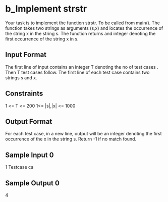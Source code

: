 # b_Implement strstr
Your task is to implement the function strstr. To be called from main(). The function takes two strings as arguments (s,x) and locates the occurrence of the string x in the string s. The function returns and integer denoting the first occurrence of the string x in s.

## Input Format

The first line of input contains an integer T denoting the no of test cases . Then T test cases follow. The first line of each test case contains two strings s and x.

## Constraints

1 <= T <= 200 1<= |s|,|x| <= 1000

## Output Format

For each test case, in a new line, output will be an integer denoting the first occurrence of the x in the string s. Return -1 if no match found.

## Sample Input 0

1
Testcase ca

## Sample Output 0

4
